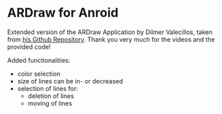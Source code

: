 # ARDraw for Anroid
Extended version of the ARDraw Application by Dilmer Valecillos, taken from <a href="https://github.com/dilmerv/ARDraw">his Github Repository</a>. Thank you very much for the videos and the provided code!

Added functionalities:
- color selection
- size of lines can be in- or decreased
- selection of lines for:
  - deletion of lines
  - moving of lines
